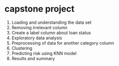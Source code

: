 # capstone project


1. Loading and understanding the data set
2. Removing irrelevant column
3. Create a label column about loan status
4. Exploratory data analysis
5. Preprocessing of data for another category column
6. Clustering
7. Predicting risk using KNN model
8. Results and summary

